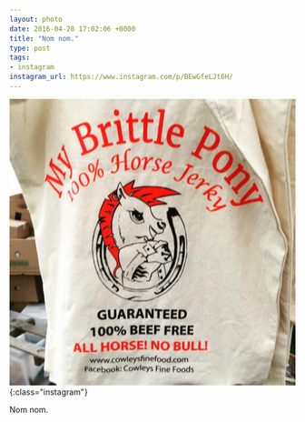 ```yaml
---
layout: photo
date: 2016-04-28 17:02:06 +0000
title: "Nom nom."
type: post
tags:
- instagram
instagram_url: https://www.instagram.com/p/BEwGfeLJt6H/
---
```


![Instagram - BEwGfeLJt6H](/img/BEwGfeLJt6H.jpg){:class="instagram"}

Nom nom.
